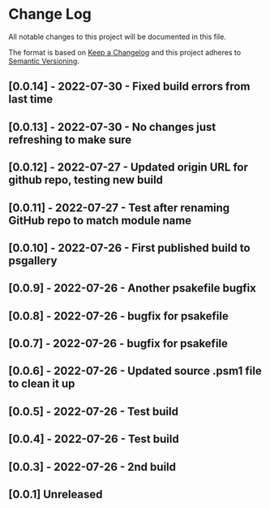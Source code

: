 # Change Log

All notable changes to this project will be documented in this file.

The format is based on [Keep a Changelog](http://keepachangelog.com/)
and this project adheres to [Semantic Versioning](http://semver.org/).

## [0.0.14] - 2022-07-30 - Fixed build errors from last time

## [0.0.13] - 2022-07-30 - No changes just refreshing to make sure

## [0.0.12] - 2022-07-27 - Updated origin URL for github repo, testing new build

## [0.0.11] - 2022-07-27 - Test after renaming GitHub repo to match module name

## [0.0.10] - 2022-07-26 - First published build to psgallery

## [0.0.9] - 2022-07-26 - Another psakefile bugfix

## [0.0.8] - 2022-07-26 - bugfix for psakefile

## [0.0.7] - 2022-07-26 - bugfix for psakefile

## [0.0.6] - 2022-07-26 - Updated source .psm1 file to clean it up

## [0.0.5] - 2022-07-26 - Test build

## [0.0.4] - 2022-07-26 - Test build

## [0.0.3] - 2022-07-26 - 2nd build

## [0.0.1] Unreleased

